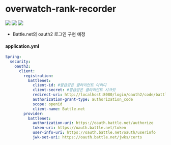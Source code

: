 # overwatch-rank-recorder

<div>
<img src="https://img.shields.io/badge/Battle.net-148EFF?style=flat-square&logo=Battle.net&logoColor=white" />
<img src="https://img.shields.io/badge/Spring Security-6DB33F?style=flat-square&logo=Spring%20Security&logoColor=white" />
<img src="https://img.shields.io/badge/Spring Boot-6DB33F?style=flat-square&logo=Spring%20Boot&logoColor=white" />
</div>

* Battle.net의 oauth2 로그인 구현 예정

#### application.yml

```yml
Spring:
  security:
    oauth2:
      client:
        registration:
          battlenet:
            client-id: #발급받은 클라이언트 아이디
            client-secret: #발급받은 클라이언트 시크릿
            redirect-uri: http://localhost:8080/login/oauth2/code/battlenet
            authorization-grant-type: authorization_code
            scope: openid
            client-name: Battle.net
        provider:
          battlenet:
            authorization-uri: https://oauth.battle.net/authorize
            token-uri: https://oauth.battle.net/token
            user-info-uri: https://oauth.battle.net/oauth/userinfo
            jwk-set-uri: https://oauth.battle.net/jwks/certs
```
